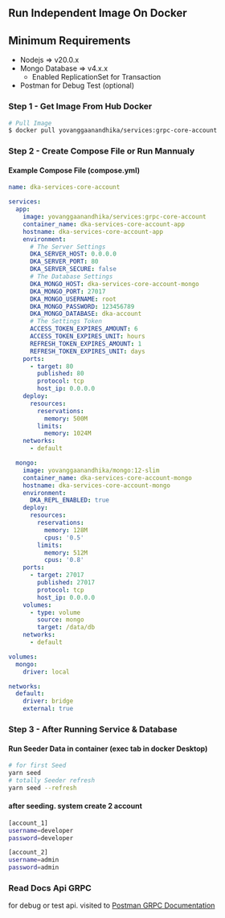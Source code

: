 ## Run Independent Image On Docker

## Minimum Requirements

* Nodejs => v20.0.x
* Mongo Database => v4.x.x
  * Enabled ReplicationSet for Transaction
* Postman for Debug Test (optional)

### Step 1 - Get Image From Hub Docker
```bash
# Pull Image
$ docker pull yovanggaanandhika/services:grpc-core-account
```

### Step 2 - Create Compose File or Run Mannualy

#### Example Compose File (compose.yml)
```yml
name: dka-services-core-account

services:
  app:
    image: yovanggaanandhika/services:grpc-core-account
    container_name: dka-services-core-account-app
    hostname: dka-services-core-account-app
    environment:
      # The Server Settings
      DKA_SERVER_HOST: 0.0.0.0
      DKA_SERVER_PORT: 80
      DKA_SERVER_SECURE: false
      # The Database Settings
      DKA_MONGO_HOST: dka-services-core-account-mongo
      DKA_MONGO_PORT: 27017
      DKA_MONGO_USERNAME: root
      DKA_MONGO_PASSWORD: 123456789
      DKA_MONGO_DATABASE: dka-account
      # The Settings Token
      ACCESS_TOKEN_EXPIRES_AMOUNT: 6
      ACCESS_TOKEN_EXPIRES_UNIT: hours
      REFRESH_TOKEN_EXPIRES_AMOUNT: 1
      REFRESH_TOKEN_EXPIRES_UNIT: days
    ports:
      - target: 80
        published: 80
        protocol: tcp
        host_ip: 0.0.0.0
    deploy:
      resources:
        reservations:
          memory: 500M
        limits:
          memory: 1024M
    networks:
      - default

  mongo:
    image: yovanggaanandhika/mongo:12-slim
    container_name: dka-services-core-account-mongo
    hostname: dka-services-core-account-mongo
    environment:
      DKA_REPL_ENABLED: true
    deploy:
      resources:
        reservations:
          memory: 128M
          cpus: '0.5'
        limits:
          memory: 512M
          cpus: '0.8'
    ports:
      - target: 27017
        published: 27017
        protocol: tcp
        host_ip: 0.0.0.0
    volumes:
      - type: volume
        source: mongo
        target: /data/db
    networks:
      - default

volumes:
  mongo:
    driver: local

networks:
  default:
    driver: bridge
    external: true
```
### Step 3 - After Running Service & Database
#### Run Seeder Data in container (exec tab in docker Desktop)
```bash
# for first Seed
yarn seed
# totally Seeder refresh
yarn seed --refresh
```
#### after seeding. system create 2 account
```bash
[account_1]
username=developer
password=developer

[account_2]
username=admin
password=admin
```

### Read Docs Api GRPC
for debug or test api. visited to [Postman GRPC Documentation](https://www.postman.com/spacecraft-astronaut-25954514/workspace/dka-core-account-service/collection/679f0fe12ce3ab6cbc1ebfb2)